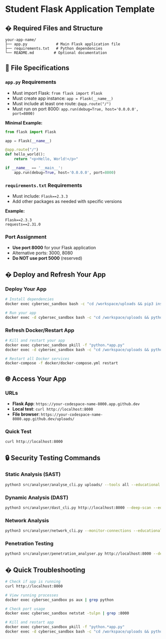# Student Flask Application Template

## � Required Files and Structure

```
your-app-name/
├── app.py             # Main Flask application file
├── requirements.txt   # Python dependencies
└── README.md         # Optional documentation
```

## 📝 File Specifications

### `app.py` Requirements

- Must import Flask: `from flask import Flask`
- Must create app instance: `app = Flask(__name__)`
- Must include at least one route: `@app.route("/")`
- Must run on port 8000: `app.run(debug=True, host='0.0.0.0', port=8000)`

**Minimal Example:**

```python
from flask import Flask

app = Flask(__name__)

@app.route("/")
def hello_world():
    return "<p>Hello, World!</p>"

if __name__ == '__main__':
    app.run(debug=True, host='0.0.0.0', port=8000)
```

### `requirements.txt` Requirements

- Must include: `Flask==2.3.3`
- Add other packages as needed with specific versions

**Example:**

```
Flask==2.3.3
requests==2.31.0
```

### Port Assignment

- **Use port 8000** for your Flask application
- Alternative ports: 3000, 8080
- **Do NOT use port 5000** (reserved)

## � Deploy and Refresh Your App

### Deploy Your App

```bash
# Install dependencies
docker exec cybersec_sandbox bash -c "cd /workspace/uploads && pip3 install -r requirements.txt"

# Run your app
docker exec -d cybersec_sandbox bash -c "cd /workspace/uploads && python3 app.py"
```

### Refresh Docker/Restart App

```bash
# Kill and restart your app
docker exec cybersec_sandbox pkill -f "python.*app.py"
docker exec -d cybersec_sandbox bash -c "cd /workspace/uploads && python3 app.py"

# Restart all Docker services
docker-compose -f docker/docker-compose.yml restart
```

## 🌐 Access Your App

### URLs

- **Flask App**: `https://your-codespace-name-8000.app.github.dev`
- **Local test**: `curl http://localhost:8000`
- **File browser**: `https://your-codespace-name-8080.app.github.dev/uploads/`

### Quick Test

```bash
curl http://localhost:8000
```

## 🔒 Security Testing Commands

### Static Analysis (SAST)

```bash
python3 src/analyser/analyse_cli.py uploads/ --tools all --educational --output detailed_sast_uploads.pdf --format pdf --verbose
```

### Dynamic Analysis (DAST)

```bash
python3 src/analyser/dast_cli.py http://localhost:8000 --deep-scan --educational --output detailed_dast_uploads.pdf --format pdf --verbose
```

### Network Analysis

```bash
python3 src/analyser/network_cli.py --monitor-connections --educational --duration 300 --output detailed_network_uploads.pdf --format pdf --verbose
```

### Penetration Testing

```bash
python3 src/analyser/penetration_analyser.py http://localhost:8000 --deep --exploit --output detailed_pentest_uploads.pdf
```

## � Quick Troubleshooting

```bash
# Check if app is running
curl http://localhost:8000

# View running processes
docker exec cybersec_sandbox ps aux | grep python

# Check port usage
docker exec cybersec_sandbox netstat -tulpn | grep :8000

# Kill and restart app
docker exec cybersec_sandbox pkill -f "python.*app.py"
docker exec -d cybersec_sandbox bash -c "cd /workspace/uploads && python3 app.py"
```
